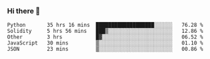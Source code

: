 ### Hi there 👋


<!--START_SECTION:waka-->
```text
Python       35 hrs 16 mins  ███████████████████░░░░░░   76.28 % 
Solidity     5 hrs 56 mins   ███▒░░░░░░░░░░░░░░░░░░░░░   12.86 % 
Other        3 hrs           █▓░░░░░░░░░░░░░░░░░░░░░░░   06.52 % 
JavaScript   30 mins         ▒░░░░░░░░░░░░░░░░░░░░░░░░   01.10 % 
JSON         23 mins         ▒░░░░░░░░░░░░░░░░░░░░░░░░   00.86 % 
```
<!--END_SECTION:waka-->
<!--
**jimtje/jimtje** is a ✨ _special_ ✨ repository because its `README.md` (this file) appears on your GitHub profile.


Here are some ideas to get you started:

- 🔭 I’m currently working on ...
- 🌱 I’m currently learning ...
- 👯 I’m looking to collaborate on ...
- 🤔 I’m looking for help with ...
- 💬 Ask me about ...
- 📫 How to reach me: ...
- 😄 Pronouns: ...
- ⚡ Fun fact: ...
-->
